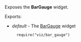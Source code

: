 Exposes the **BarGauge** widget.

Exports:

- *default* - The [BarGauge](/api-reference/20%20Data%20Visualization%20Widgets/dxBarGauge '/Documentation/ApiReference/Data_Visualization_Widgets/dxBarGauge/') widget

        require("viz/bar_gauge")

